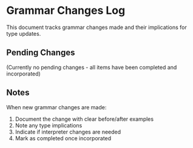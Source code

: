 # Grammar Changes Log

This document tracks grammar changes made and their implications for type updates.

## Pending Changes

(Currently no pending changes - all items have been completed and incorporated)

## Notes

When new grammar changes are made:
1. Document the change with clear before/after examples
2. Note any type implications
3. Indicate if interpreter changes are needed
4. Mark as completed once incorporated